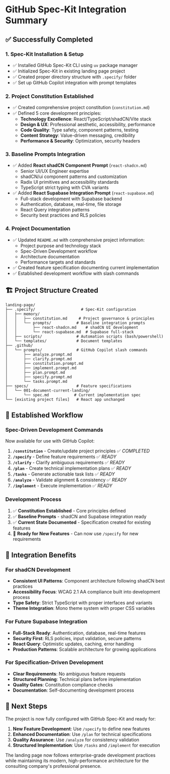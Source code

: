 # GitHub Spec-Kit Integration Summary

## ✅ Successfully Completed

### 1. Spec-Kit Installation & Setup
- ✅ Installed GitHub Spec-Kit CLI using `uv` package manager
- ✅ Initialized Spec-Kit in existing landing page project
- ✅ Created proper directory structure with `.specify/` folder
- ✅ Set up GitHub Copilot integration with prompt templates

### 2. Project Constitution Established  
- ✅ Created comprehensive project constitution (`constitution.md`)
- ✅ Defined 5 core development principles:
  - **Technology Excellence**: React/TypeScript/shadCN/Vite stack
  - **Design & UX**: Professional aesthetic, accessibility, performance
  - **Code Quality**: Type safety, component patterns, testing
  - **Content Strategy**: Value-driven messaging, credibility
  - **Performance & Security**: Optimization, security headers

### 3. Baseline Prompts Integration
- ✅ Added **React shadCN Component Prompt** (`react-shadcn.md`)
  - Senior UI/UX Engineer expertise
  - shadCN/ui component patterns and customization
  - Radix UI primitives and accessibility standards
  - TypeScript strict typing with CVA variants
- ✅ Added **React Supabase Integration Prompt** (`react-supabase.md`)
  - Full-stack development with Supabase backend
  - Authentication, database, real-time, file storage
  - React Query integration patterns
  - Security best practices and RLS policies

### 4. Project Documentation
- ✅ Updated `README.md` with comprehensive project information:
  - Project purpose and technology stack
  - Spec-Driven Development workflow
  - Architecture documentation
  - Performance targets and standards
- ✅ Created feature specification documenting current implementation
- ✅ Established development workflow with slash commands

## 🏗️ Project Structure Created

```
landing-page/
├── .specify/                    # Spec-Kit configuration
│   ├── memory/
│   │   ├── constitution.md     # Project governance & principles
│   │   └── prompts/           # Baseline integration prompts
│   │       ├── react-shadcn.md    # shadCN UI development
│   │       └── react-supabase.md  # Supabase full-stack
│   ├── scripts/               # Automation scripts (bash/powershell)
│   └── templates/             # Document templates
├── .github/
│   └── prompts/               # GitHub Copilot slash commands
│       ├── analyze.prompt.md
│       ├── clarify.prompt.md  
│       ├── constitution.prompt.md
│       ├── implement.prompt.md
│       ├── plan.prompt.md
│       ├── specify.prompt.md
│       └── tasks.prompt.md
├── specs/                     # Feature specifications
│   └── 001-document-current-landing/
│       └── spec.md           # Current implementation spec
└── [existing project files]   # React app unchanged
```

## 🎯 Established Workflow

### Spec-Driven Development Commands
Now available for use with GitHub Copilot:

1. **`/constitution`** - Create/update project principles ✅ *COMPLETED*
2. **`/specify`** - Define feature requirements ✅ *READY*
3. **`/clarify`** - Clarify ambiguous requirements ✅ *READY*
4. **`/plan`** - Create technical implementation plans ✅ *READY*
5. **`/tasks`** - Generate actionable task lists ✅ *READY*
6. **`/analyze`** - Validate alignment & consistency ✅ *READY*
7. **`/implement`** - Execute implementation ✅ *READY*

### Development Process
1. ✅ **Constitution Established** - Core principles defined
2. ✅ **Baseline Prompts** - shadCN and Supabase integration ready
3. ✅ **Current State Documented** - Specification created for existing features
4. 🎯 **Ready for New Features** - Can now use `/specify` for new requirements

## 🔧 Integration Benefits

### For shadCN Development
- **Consistent UI Patterns**: Component architecture following shadCN best practices
- **Accessibility Focus**: WCAG 2.1 AA compliance built into development process  
- **Type Safety**: Strict TypeScript with proper interfaces and variants
- **Theme Integration**: Mono theme system with proper CSS variables

### For Future Supabase Integration
- **Full-Stack Ready**: Authentication, database, real-time features
- **Security First**: RLS policies, input validation, secure patterns
- **React Query**: Optimistic updates, caching, error handling
- **Production Patterns**: Scalable architecture for growing applications

### For Specification-Driven Development
- **Clear Requirements**: No ambiguous feature requests
- **Structured Planning**: Technical plans before implementation
- **Quality Gates**: Constitution compliance checks
- **Documentation**: Self-documenting development process

## 🚀 Next Steps

The project is now fully configured with GitHub Spec-Kit and ready for:

1. **New Feature Development**: Use `/specify` to define new features
2. **Enhanced Documentation**: Use `/plan` for technical specifications  
3. **Quality Assurance**: Use `/analyze` for consistency validation
4. **Structured Implementation**: Use `/tasks` and `/implement` for execution

The landing page now follows enterprise-grade development practices while maintaining its modern, high-performance architecture for the consulting company's professional presence.